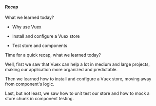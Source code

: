 #### Recap

What we learned today?

- Why use Vuex

- Install and configure a Vuex store

- Test store and components

<aside class="notes">
Time for a quick recap, what we learned today?

Well, first we saw that Vuex can help a lot in medium and large projects,
making our application more organized and predictable.

Then we learned how to install and configure a Vuex store, moving away from component's logic.

Last, but not least, we saw how to unit test our store and how to mock a
store chunk in component testing.
</aside>
